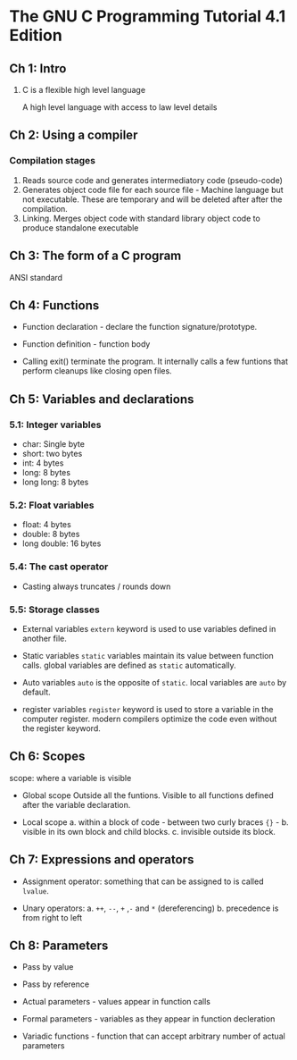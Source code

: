 # The GNU C Programming Tutorial 4.1 Edition


## Ch 1: Intro

1. C is a flexible high level language

    A high level language with access to law level details


## Ch 2: Using a compiler

### Compilation stages
1. Reads source code and generates intermediatory code (pseudo-code)
2. Generates object code file for each source file - Machine language but not executable.
   These are temporary and will be deleted after after the compilation.
3. Linking. Merges object code with standard library object code to produce standalone executable

## Ch 3: The form of a C program

ANSI standard

## Ch 4: Functions

- Function declaration - declare the function signature/prototype.
- Function definition - function body

- Calling exit() terminate the program. It internally calls a few funtions that perform
  cleanups like closing open files.


## Ch 5: Variables and declarations

### 5.1: Integer variables

* char: Single byte
* short: two bytes
* int: 4 bytes
* long: 8 bytes
* long long: 8 bytes

### 5.2: Float variables

* float: 4 bytes
* double: 8 bytes
* long double: 16 bytes

### 5.4: The cast operator

* Casting always truncates / rounds down

### 5.5: Storage classes

* External variables
    `extern` keyword is used to use variables defined in another file.

* Static variables
    `static` variables maintain its value between function calls.
    global variables are defined as `static` automatically.

* Auto variables
    `auto` is the opposite of `static`.
    local variables are `auto` by default.

* register variables
    `register` keyword is used to store a variable in the computer register.
    modern compilers optimize the code even without the register keyword.


## Ch 6: Scopes

scope: where a variable is visible

* Global scope
  Outside all the funtions. Visible to all functions defined after the variable declaration.

* Local scope
  a. within a block of code - between two curly braces `{}` -
  b. visible in its own block and child blocks.
  c. invisible outside its block.

## Ch 7: Expressions and operators

* Assignment operator:
  something that can be assigned to is called `lvalue`.

* Unary operators:
  a. `++`, `--`, `+` ,`-` and `*` (dereferencing)
  b. precedence is from right to left

## Ch 8: Parameters

* Pass by value
* Pass by reference

* Actual parameters - values appear in function calls
* Formal parameters - variables as they appear in function decleration
* Variadic functions - function that can accept arbitrary number of actual parameters
